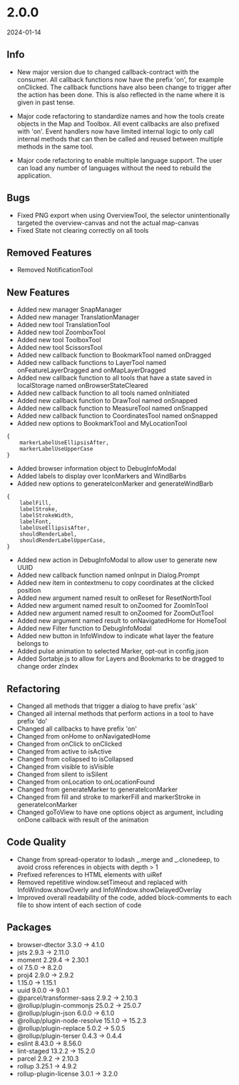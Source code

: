# 2.0.0
2024-01-14

## Info
- New major version due to changed callback-contract with the consumer. All callback functions now have the prefix 'on', for example onClicked. The callback functions have also been change to trigger after the action has been done. This is also reflected in the name where it is given in past tense. 

- Major code refactoring to standardize names and how the tools create objects in the Map and Toolbox. All event callbacks are also prefixed with 'on'. Event handlers now have limited internal logic to only call internal methods that can then be called and reused between multiple methods in the same tool.

- Major code refactoring to enable multiple language support. The user can load any number of languages without the need to rebuild the application.

## Bugs
- Fixed PNG export when using OverviewTool, the selector unintentionally targeted the overview-canvas and not the actual map-canvas
- Fixed State not clearing correctly on all tools

## Removed Features
- Removed NotificationTool

## New Features
- Added new manager SnapManager
- Added new manager TranslationManager
- Added new tool TranslationTool
- Added new tool ZoomboxTool
- Added new tool ToolboxTool
- Added new tool ScissorsTool
- Added new callback function to BookmarkTool named onDragged
- Added new callback functions to LayerTool named onFeatureLayerDragged and onMapLayerDragged
- Added new callback function to all tools that have a state saved in localStorage named onBrowserStateCleared
- Added new callback function to all tools named onInitiated
- Added new callback function to DrawTool named onSnapped
- Added new callback function to MeasureTool named onSnapped
- Added new callback function to CoordinatesTool named onSnapped
- Added new options to BookmarkTool and MyLocationTool
```
{
    markerLabelUseEllipsisAfter,
    markerLabelUseUpperCase
}
```
- Added browser information object to DebugInfoModal
- Added labels to display over IconMarkers and WindBarbs
- Added new options to generateIconMarker and generateWindBarb
```
{
    labelFill,
    labelStroke,
    labelStrokeWidth,
    labelFont,
    labelUseEllipsisAfter,
    shouldRenderLabel,
    shouldRenderLabelUpperCase,
}
```
- Added new action in DebugInfoModal to allow user to generate new UUID
- Added new callback function named onInput in Dialog.Prompt
- Added new item in contextmenu to copy coordinates at the clicked position
- Added new argument named result to onReset for ResetNorthTool
- Added new argument named result to onZoomed for ZoomInTool
- Added new argument named result to onZoomed for ZoomOutTool
- Added new argument named result to onNavigatedHome for HomeTool
- Added new Filter function to DebugInfoModal
- Added new button in InfoWindow to indicate what layer the feature belongs to
- Added pulse animation to selected Marker, opt-out in config.json
- Added Sortabje.js to allow for Layers and Bookmarks to be dragged to change order zIndex

## Refactoring
- Changed all methods that trigger a dialog to have prefix 'ask'
- Changed all internal methods that perform actions in a tool to have prefix 'do'
- Changed all callbacks to have prefix 'on'
- Changed from onHome to onNavigatedHome
- Changed from onClick to onClicked
- Changed from active to isActive
- Changed from collapsed to isCollapsed
- Changed from visible to isVisible
- Changed from silent to isSilent
- Changed from onLocation to onLocationFound
- Changed from generateMarker to generateIconMarker
- Changed from fill and stroke to markerFill and markerStroke in generateIconMarker
- Changed goToView to have one options object as argument, including onDone callback with result of the animation

## Code Quality
- Change from spread-operator to lodash _.merge and _.clonedeep, to avoid cross references in objects with depth > 1
- Prefixed references to HTML elements with uiRef
- Removed repetitive window.setTimeout and replaced with InfoWindow.showOverly and InfoWindow.showDelayedOverlay
- Improved overall readability of the code, added block-comments to each file to show intent of each section of code

## Packages
- browser-dtector 3.3.0 -> 4.1.0
- jsts 2.9.3 -> 2.11.0
- moment 2.29.4 -> 2.30.1
- ol 7.5.0 -> 8.2.0
- proj4 2.9.0 -> 2.9.2
- 1.15.0 -> 1.15.1
- uuid 9.0.0 -> 9.0.1
- @parcel/transformer-sass 2.9.2 -> 2.10.3
- @rollup/plugin-commonjs 25.0.2 -> 25.0.7
- @rollup/plugin-json 6.0.0 -> 6.1.0
- @rollup/plugin-node-resolve 15.1.0 -> 15.2.3
- @rollup/plugin-replace 5.0.2 -> 5.0.5
- @rollup/plugin-terser 0.4.3 -> 0.4.4
- eslint 8.43.0 -> 8.56.0
- lint-staged 13.2.2 -> 15.2.0
- parcel 2.9.2 -> 2.10.3
- rollup 3.25.1 -> 4.9.2
- rollup-plugin-license 3.0.1 -> 3.2.0